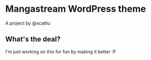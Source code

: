 Mangastream WordPress theme
===========================

A project by @xcatliu


What's the deal?
-----------------

I'm just working on this for fun by making it better :P
